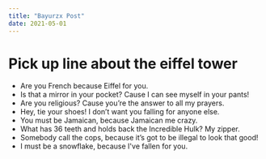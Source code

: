 ```yaml
---
title: "Bayurzx Post"
date: 2021-05-01
---
```


# Pick up line about the eiffel tower

- Are you French because Eiffel for you.
- Is that a mirror in your pocket? Cause I can see myself in your pants!
- Are you religious? Cause you’re the answer to all my prayers.
- Hey, tie your shoes! I don’t want you falling for anyone else.
- You must be Jamaican, because Jamaican me crazy.
- What has 36 teeth and holds back the Incredible Hulk? My zipper.
- Somebody call the cops, because it’s got to be illegal to look that good!
- I must be a snowflake, because I've fallen for you.
